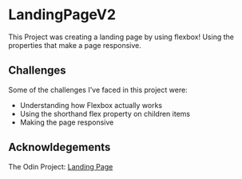 # LandingPageV2

This Project was creating a landing page by using flexbox! Using the properties that make a page responsive.

## Challenges

Some of the challenges I've faced in this project were:
+ Understanding how Flexbox actually works
+ Using the shorthand flex property on children items
+ Making the page responsive



## Acknowldegements

The Odin Project: [Landing Page](https://jimmyjimenez2400.github.io/LandingPageV2/)
